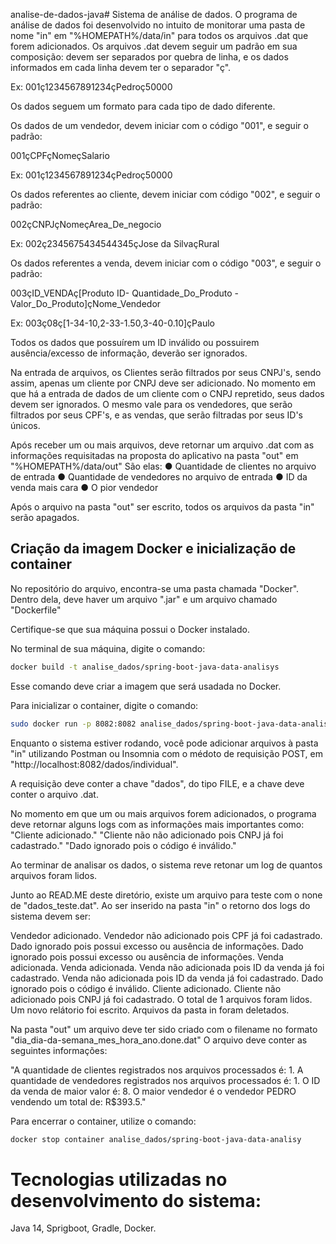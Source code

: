 analise-de-dados-java# Sistema de análise de dados.
O programa de análise de dados foi desenvolvido no intuito de monitorar uma pasta de nome "in" em "%HOMEPATH%/data/in"
para todos os arquivos .dat que forem adicionados.
Os arquivos .dat devem seguir um padrão em sua composição: devem ser separados por quebra de linha, e os dados informados em cada linha devem ter o separador "ç".

Ex: 
001ç1234567891234çPedroç50000

Os dados seguem um formato para cada tipo de dado diferente.

Os dados de um vendedor, devem iniciar com o código "001", e seguir o padrão:

001çCPFçNomeçSalario

Ex: 001ç1234567891234çPedroç50000

Os dados referentes ao cliente, devem iniciar com  código "002", e seguir o padrão:

002çCNPJçNomeçArea_De_negocio

Ex: 002ç2345675434544345çJose da SilvaçRural

Os dados referentes a venda, devem iniciar com o código "003", e seguir o padrão:

003çID_VENDAç[Produto ID- Quantidade_Do_Produto -Valor_Do_Produto]çNome_Vendedor

Ex: 003ç08ç[1-34-10,2-33-1.50,3-40-0.10]çPaulo

Todos os dados que possuírem um ID inválido ou possuirem ausência/excesso de informação, deverão ser ignorados.

Na entrada de arquivos, os Clientes serão filtrados por seus CNPJ's, sendo assim, apenas um cliente por CNPJ deve ser adicionado. No momento em que há a entrada de dados de um cliente com o CNPJ repretido, seus dados devem ser ignorados.
O mesmo vale para os vendedores, que serão filtrados por seus CPF's, e as vendas, que serão filtradas por seus ID's únicos.


Após receber um ou mais arquivos, deve retornar um arquivo .dat com as informações requisitadas na proposta do aplicativo na pasta "out" em "%HOMEPATH%/data/out"
São elas:
● Quantidade de clientes no arquivo de entrada
● Quantidade de vendedores no arquivo de entrada
● ID da venda mais cara
● O pior vendedor

Após o arquivo na pasta "out" ser escrito, todos os arquivos da pasta "in" serão apagados.

## Criação da imagem Docker e inicialização de container

No repositório do arquivo, encontra-se uma pasta chamada "Docker". Dentro dela, deve haver um arquivo ".jar" e um arquivo chamado "Dockerfile"

Certifique-se que sua máquina possui o Docker instalado. 

No terminal de sua máquina, digite o comando:

```bash
docker build -t analise_dados/spring-boot-java-data-analisys
```

Esse comando deve criar a imagem que será usadada no Docker.

Para inicializar o container, digite o comando:

```bash
sudo docker run -p 8082:8082 analise_dados/spring-boot-java-data-analisys
```
Enquanto o sistema estiver rodando, você pode adicionar arquivos à pasta "in" utilizando Postman ou Insomnia com o médoto de requisição POST,
em "http://localhost:8082/dados/individual".

A requisição deve conter a chave "dados", do tipo FILE, e a chave deve conter o arquivo .dat.

No momento em que um ou mais arquivos forem adicionados, o programa deve retornar alguns logs com as informações mais importantes como:
"Cliente adicionado."
"Cliente não  não adicionado pois CNPJ já foi cadastrado."
"Dado ignorado pois o código é inválido."

Ao terminar de analisar os dados, o sistema reve retonar um log de quantos arquivos foram lidos.

Junto ao READ.ME deste diretório, existe um arquivo para teste com o none de "dados_teste.dat". 
Ao ser inserido na pasta "in" o retorno dos logs do sistema devem ser: 

Vendedor adicionado.
Vendedor não adicionado pois CPF já foi cadastrado.
Dado ignorado pois possui excesso ou ausência de informações.
Dado ignorado pois possui excesso ou ausência de informações.
Venda adicionada.
Venda adicionada.
Venda não adicionada pois ID da venda já foi cadastrado.
Venda não adicionada pois ID da venda já foi cadastrado.
Dado ignorado pois o código é inválido.
Cliente adicionado.
Cliente não adicionado pois CNPJ já foi cadastrado.
O total de 1 arquivos foram lidos.
Um novo relátorio foi escrito.
Arquivos da pasta in foram deletados.

Na pasta "out" um arquivo deve ter sido criado com o filename no formato "dia_dia-da-semana_mes_hora_ano.done.dat"
O arquivo deve conter as seguintes informações:

"A quantidade de clientes registrados nos arquivos processados é: 1.
A quantidade de vendedores registrados nos arquivos processados é: 1.
O ID da venda de maior valor é: 8.
O maior vendedor é o vendedor PEDRO vendendo um total de: R$393.5."

Para encerrar o container, utilize o comando: 

```bash
docker stop container analise_dados/spring-boot-java-data-analisy
```

# Tecnologias utilizadas no desenvolvimento do sistema:
Java 14, Sprigboot, Gradle, Docker.
